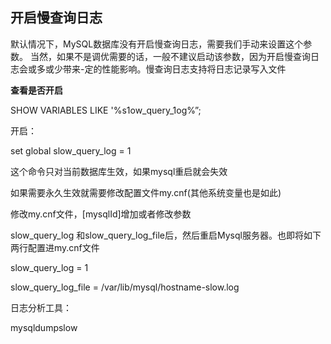 ##  开启慢查询日志

​	默认情况下，MySQL数据库没有开启慢查询日志，需要我们手动来设置这个参数。
当然，如果不是调优需要的话，一般不建议启动该参数，因为开启慢查询日志会或多或少带来-定的性能影响。慢查询日志支持将日志记录写入文件

**查看是否开启**

SHOW VARIABLES LIKE '%s1ow_query_1og%”;

开启：

set global slow_query_log = 1

这个命令只对当前数据库生效，如果mysql重启就会失效

如果需要永久生效就需要修改配置文件my.cnf(其他系统变量也是如此)



修改my.cnf文件，[mysqlId]增加或者修改参数

slow_query_log 和slow_query_log_file后，然后重启Mysql服务器。也即将如下两行配置进my.cnf文件

slow_query_log = 1

slow_query_log_file = /var/lib/mysql/hostname-slow.log





日志分析工具：

mysqldumpslow








